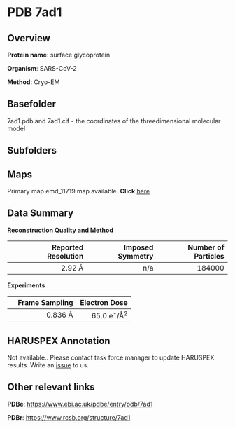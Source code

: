 # PDB 7ad1

## Overview

**Protein name**: surface glycoprotein

**Organism**: SARS-CoV-2

**Method**: Cryo-EM



## Basefolder

7ad1.pdb and 7ad1.cif - the coordinates of the threedimensional molecular model

## Subfolders









## Maps

Primary map emd_11719.map available. **Click** [here](http://ftp.wwpdb.org/pub/emdb/structures/EMD-11719/map/) 

## Data Summary
**Reconstruction Quality and Method**

|   | Reported Resolution | Imposed Symmetry | Number of Particles |
|---|-------------:|----------------:|--------------:|
|   |2.92 Å|n/a|184000|

**Experiments**

|   | Frame Sampling | Electron Dose |
|---|-------------:|----------------:|
|   |0.836 Å|65.0 e<sup>-</sup>/Å<sup>2</sup>|

## HARUSPEX Annotation

Not available.. Please contact task force manager to update HARUSPEX results. Write an [issue](https://github.com/thorn-lab/coronavirus_structural_task_force/issues) to us.

## Other relevant links 
**PDBe**:  https://www.ebi.ac.uk/pdbe/entry/pdb/7ad1
 
**PDBr**: https://www.rcsb.org/structure/7ad1 
